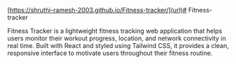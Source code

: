 [https://shruthi-ramesh-2003.github.io/Fitness-tracker/](url)# Fitness-tracker

Fitness Tracker is a lightweight fitness tracking web application that helps users monitor their workout progress, location, and network connectivity in real time. Built with React and styled using Tailwind CSS, it provides a clean, responsive interface to motivate users throughout their fitness routine.


